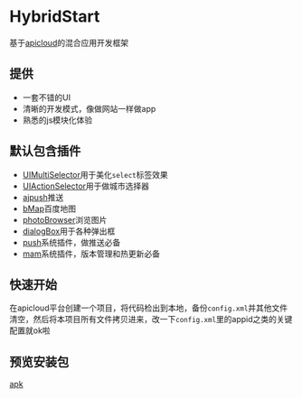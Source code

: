 # HybridStart
基于[apicloud](http://www.apicloud.com/)的混合应用开发框架

## 提供

- 一套不错的UI
- 清晰的开发模式，像做网站一样做app
- 熟悉的js模块化体验

## 默认包含插件

- [UIMultiSelector](http://docs.apicloud.com/Client-API/UI-Layout/UIMultiSelector)用于美化`select`标签效果
- [UIActionSelector](http://docs.apicloud.com/Client-API/UI-Layout/UIActionSelector)用于做城市选择器
- [ajpush](http://docs.apicloud.com/Client-API/Open-SDK/ajpush)推送
- [bMap](http://docs.apicloud.com/Client-API/Open-SDK/bMap)百度地图
- [photoBrowser](http://docs.apicloud.com/Client-API/Func-Ext/photoBrowser)浏览图片
- [dialogBox](http://docs.apicloud.com/Client-API/UI-Layout/dialogBox)用于各种弹出框
- [push](http://docs.apicloud.com/Client-API/Cloud-Service/push)系统插件，做推送必备
- [mam](http://docs.apicloud.com/Client-API/Cloud-Service/mam)系统插件，版本管理和热更新必备

## 快速开始 
在apicloud平台创建一个项目，将代码检出到本地，备份`config.xml`并其他文件清空，然后将本项目所有文件拷贝进来，改一下`config.xml`里的appid之类的关键配置就ok啦

## 预览安装包 
[apk](http://downloadpkg.apicloud.com/app/download?path=http://7xm7pq.com1.z0.glb.clouddn.com/a5decc1345084a89590eb9c1ddd96bb9_d)


